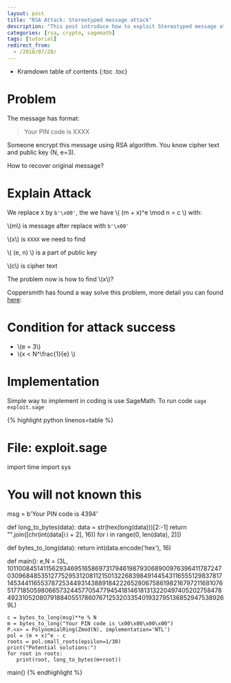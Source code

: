 ```yaml
---
layout: post
title: "RSA Attack: Stereotyped message attack"
description: "This post introduce how to exploit Stereotyped message attack using sagemath."
categories: [rsa, crypto, sagemath]
tags: [tutorial]
redirect_from:
  - /2018/07/20/
---
```


* Kramdown table of contents
{:toc .toc}

# Problem
The message has format:

> Your PIN code is XXXX

Someone encrypt this message using RSA algorithm. You know cipher text and public key (N, e=3).

How to recover original message?

# Explain Attack

We replace `X` by `b'\x00'`, the we have \\( (m + x)^e \mod n = c \\) with:

\\(m\\) is message after replace with `b'\x00'`

\\(x\\) is `XXXX` we need to find

\\( (e, n) \\) is a part of public key

\\(c\\) is cipher text

The problem now is how to find \\(x\\)?

Coppersmith has found a way solve this problem, more detail you can found [here](https://github.com/mimoo/RSA-and-LLL-attacks/blob/master/survey_final.pdf):

# Condition for attack success

* \\(e = 3\\)
* \\(x < N^\frac{1}{e} \\)

# Implementation

Simple way to implement in coding is use SageMath. To run code `sage exploit.sage`

{% highlight python linenos=table %}
# File: exploit.sage

import time
import sys

# You will not known this
msg = b'Your PIN code is 4394'

def long_to_bytes(data):
    data = str(hex(long(data)))[2:-1]
    return "".join([chr(int(data[i:i + 2], 16)) for i in range(0, len(data), 2)])
    
def bytes_to_long(data):
    return int(data.encode('hex'), 16)

def main():
    e,N = (3L, 101100845141156293469516586973179461987930689009763964117872470309684853512775295312081121501322683984914454311655512983781714534411655378725344931438891842226528067586198216797211681076517718505980665732445770547794541814618131322049740520275847849231052080791884055178607671253203354019327951368529475389269L)

    c = bytes_to_long(msg)**e % N
    m = bytes_to_long("Your PIN code is \x00\x00\x00\x00")
    P.<x> = PolynomialRing(Zmod(N), implementation='NTL')
    pol = (m + x)^e - c
    roots = pol.small_roots(epsilon=1/30)
    print("Potential solutions:")
    for root in roots:
       print(root, long_to_bytes(m+root))
	
main()
{% endhighlight %}